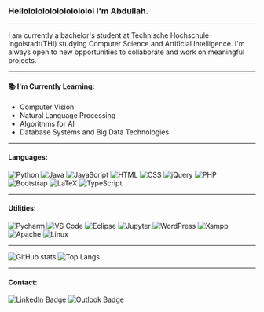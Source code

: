 ### Hellolololololololololol I'm Abdullah.

---

I am currently a bachelor's student at Technische Hochschule Ingolstadt(THI) studying Computer Science and Artificial Intelligence. I'm always open to new opportunities to collaborate and work on meaningful projects.

---

#### :books: I'm Currently Learning:
- Computer Vision
- Natural Language Processing
- Algorithms for AI 
- Database Systems and Big Data Technologies

---

#### Languages:
![Python](https://img.shields.io/badge/-Python-yellow?style=flat&logo=python&logoColor=white)
![Java](https://img.shields.io/badge/-Java-orange?style=flat&logo=java&logoColor=white)
![JavaScript](https://img.shields.io/badge/JavaScript-323330?style=flat&logo=javascript&logoColor=white)
![HTML](https://img.shields.io/badge/HTML5-E34F26?style=flat&logo=html5&logoColor=white)
![CSS](https://img.shields.io/badge/CSS3-1572B6?style=flat&logo=css3&logoColor=white)
![jQuery](https://img.shields.io/badge/jQuery-0769AD?style=flat&logo=jquery&logoColor=white)
![PHP](https://img.shields.io/badge/PHP-777BB4?style=flat&logo=php&logoColor=white)
![Bootstrap](https://img.shields.io/badge/Bootstrap-563D7C?style=flat&logo=bootstrap&logoColor=white)
![LaTeX](https://img.shields.io/badge/LaTeX-47A141?style=flat&logo=LaTeX&logoColor=white)
![TypeScript](https://img.shields.io/badge/TypeScript-3178C6?logo=TypeScript&logoColor=white)

---

#### Utilities:
![Pycharm](https://img.shields.io/badge/PyCharm-000000.svg?&style=flat&logo=PyCharm&logoColor=white)
![VS Code](https://img.shields.io/badge/VSCode-0078D4?style=flat&logo=visual%20studio%20code&logoColor=white)
![Eclipse](https://img.shields.io/badge/Eclipse-2C2255?style=flat&logo=eclipse&logoColor=white)
![Jupyter](https://img.shields.io/badge/Jupyter-F37626.svg?&style=flat&logo=Jupyter&logoColor=white)
![WordPress](https://img.shields.io/badge/Wordpress-21759B?style=flat&logo=wordpress&logoColor=white)
![Xampp](https://img.shields.io/badge/Xampp-F37623?style=flat&logo=xampp&logoColor=white)
![Apache](https://img.shields.io/badge/Apache-D22128?style=flat&logo=Apache&logoColor=white)
![Linux](https://img.shields.io/badge/Linux-FCC624?style=flat&logo=linux&logoColor=black)

---

![GitHub stats](https://github-readme-stats.vercel.app/api?username=abdzees&show_icons=true&theme=holi&cache_seconds=1800)
![Top Langs](https://github-readme-stats.vercel.app/api/top-langs/?username=abdzees&layout=compact&theme=holi)

---

#### Contact:
[<img src="https://img.shields.io/badge/LinkedIn-0077B5?style=flat&logo=linkedin&logoColor=white" alt="LinkedIn Badge">](https://www.linkedin.com/in/abdullah-zeeshan-6386ba186/) [<img src="https://img.shields.io/badge/Outlook-0078D4?style=flat&logo=microsoft-outlook&logoColor=white" alt="Outlook Badge">](mailto:abdullahzeeshan1193@hotmail.com)
